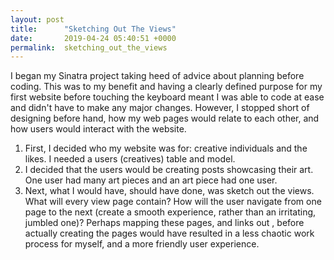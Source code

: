 ```yaml
---
layout: post
title:      "Sketching Out The Views"
date:       2019-04-24 05:40:51 +0000
permalink:  sketching_out_the_views
---
```



I began my Sinatra project taking heed of advice  about planning before coding.  This was to my benefit and having a clearly defined purpose for my first website before touching the keyboard meant I was able to code at ease and didn't have to make any major changes.  However, I stopped short of designing before hand, how my web pages would relate to each other, and how users would interact with the website.

1) First, I decided who my website  was for: creative individuals and the likes.  I needed a users (creatives)  table and model.
2) I decided that the users would be creating posts showcasing their art.  One user had many art pieces and an art piece had one user. 
3) Next, what I would have, should have done,  was sketch out the views.  What will every view page contain? How will the user navigate from one page to the next (create a smooth experience, rather than an irritating, jumbled one)?  Perhaps mapping these pages, and links out , before actually creating the pages would have resulted in a less chaotic work process for myself, and a more friendly user experience.






